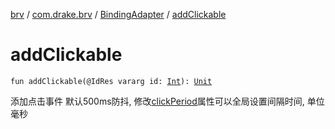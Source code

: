 [brv](../../index.md) / [com.drake.brv](../index.md) / [BindingAdapter](index.md) / [addClickable](./add-clickable.md)

# addClickable

`fun addClickable(@IdRes vararg id: `[`Int`](https://kotlinlang.org/api/latest/jvm/stdlib/kotlin/-int/index.html)`): `[`Unit`](https://kotlinlang.org/api/latest/jvm/stdlib/kotlin/-unit/index.html)

添加点击事件
默认500ms防抖, 修改[clickPeriod](click-period.md)属性可以全局设置间隔时间, 单位毫秒

